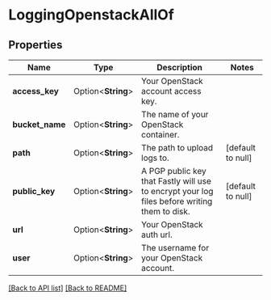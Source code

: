 # LoggingOpenstackAllOf

## Properties

Name | Type | Description | Notes
------------ | ------------- | ------------- | -------------
**access_key** | Option<**String**> | Your OpenStack account access key. | 
**bucket_name** | Option<**String**> | The name of your OpenStack container. | 
**path** | Option<**String**> | The path to upload logs to. | [default to null]
**public_key** | Option<**String**> | A PGP public key that Fastly will use to encrypt your log files before writing them to disk. | [default to null]
**url** | Option<**String**> | Your OpenStack auth url. | 
**user** | Option<**String**> | The username for your OpenStack account. | 

[[Back to API list]](../README.md#documentation-for-api-endpoints) [[Back to README]](../README.md)


